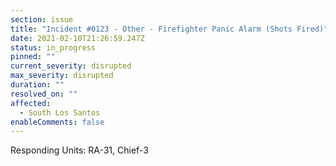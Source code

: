 ```yaml
---
section: issue
title: "Incident #0123 - Other - Firefighter Panic Alarm (Shots Fired)"
date: 2021-02-10T21:26:59.247Z
status: in_progress
pinned: ""
current_severity: disrupted
max_severity: disrupted
duration: ""
resolved_on: ""
affected:
  - South Los Santos
enableComments: false
---
```

Responding Units: RA-31, Chief-3